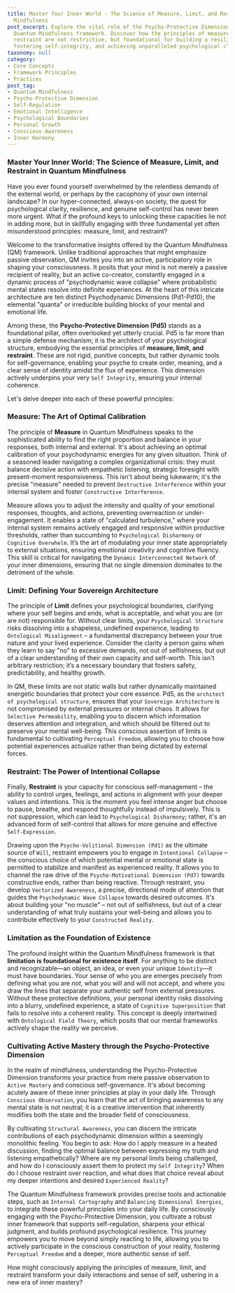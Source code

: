 ```yaml
---
title: Master Your Inner World - The Science of Measure, Limit, and Restraint in Quantum
  Mindfulness
post_excerpt: Explore the vital role of the Psycho-Protective Dimension (Pd5) in the
  Quantum Mindfulness framework. Discover how the principles of measure, limit, and
  restraint are not restrictive, but foundational for building a resilient inner world,
  fostering self-integrity, and achieving unparalleled psychological clarity.
taxonomy: null
category:
- Core Concepts
- Framework Principles
- Practices
post_tag:
- Quantum Mindfulness
- Psycho-Protective Dimension
- Self-Regulation
- Emotional Intelligence
- Psychological Boundaries
- Personal Growth
- Conscious Awareness
- Inner Harmony
---
```

### Master Your Inner World: The Science of Measure, Limit, and Restraint in Quantum Mindfulness

Have you ever found yourself overwhelmed by the relentless demands of the external world, or perhaps by the cacophony of your own internal landscape? In our hyper-connected, always-on society, the quest for psychological clarity, resilience, and genuine self-control has never been more urgent. What if the profound keys to unlocking these capacities lie not in adding more, but in skillfully engaging with three fundamental yet often misunderstood principles: measure, limit, and restraint?

Welcome to the transformative insights offered by the Quantum Mindfulness (QM) framework. Unlike traditional approaches that might emphasize passive observation, QM invites you into an active, participatory role in shaping your consciousness. It posits that your mind is not merely a passive recipient of reality, but an active co-creator, constantly engaged in a dynamic process of "psychodynamic wave collapse" where probabilistic mental states resolve into definite experiences. At the heart of this intricate architecture are ten distinct Psychodynamic Dimensions (Pd1-Pd10), the elemental "quanta" or irreducible building blocks of your mental and emotional life.

Among these, the **Psycho-Protective Dimension (Pd5)** stands as a foundational pillar, often overlooked yet utterly crucial. Pd5 is far more than a simple defense mechanism; it is the architect of your psychological structure, embodying the essential principles of **measure, limit, and restraint**. These are not rigid, punitive concepts, but rather dynamic tools for self-governance, enabling your psyche to create order, meaning, and a clear sense of identity amidst the flux of experience. This dimension actively underpins your very `Self Integrity`, ensuring your internal coherence.

Let's delve deeper into each of these powerful principles:

### Measure: The Art of Optimal Calibration

The principle of **Measure** in Quantum Mindfulness speaks to the sophisticated ability to find the right proportion and balance in your responses, both internal and external. It's about achieving an optimal calibration of your psychodynamic energies for any given situation. Think of a seasoned leader navigating a complex organizational crisis: they must balance decisive action with empathetic listening, strategic foresight with present-moment responsiveness. This isn't about being lukewarm; it's the precise "measure" needed to prevent `Destructive Interference` within your internal system and foster `Constructive Interference`.

Measure allows you to adjust the intensity and quality of your emotional responses, thoughts, and actions, preventing overreaction or under-engagement. It enables a state of "calculated turbulence," where your internal system remains actively engaged and responsive within productive thresholds, rather than succumbing to `Psychological Disharmony` or `Cognitive Overwhelm`. It’s the art of modulating your inner state appropriately to external situations, ensuring emotional creativity and cognitive fluency. This skill is critical for navigating the `Dynamic Interconnected Network` of your inner dimensions, ensuring that no single dimension dominates to the detriment of the whole.

### Limit: Defining Your Sovereign Architecture

The principle of **Limit** defines your psychological boundaries, clarifying where your self begins and ends, what is acceptable, and what you are (or are not) responsible for. Without clear limits, your `Psychological Structure` risks dissolving into a shapeless, undefined experience, leading to `Ontological Misalignment` – a fundamental discrepancy between your true nature and your lived experience. Consider the clarity a person gains when they learn to say "no" to excessive demands, not out of selfishness, but out of a clear understanding of their own capacity and self-worth. This isn't arbitrary restriction; it’s a necessary boundary that fosters safety, predictability, and healthy growth.

In QM, these limits are not static walls but rather dynamically maintained energetic boundaries that protect your core essence. Pd5, as the `architect of psychological structure`, ensures that your `Sovereign Architecture` is not compromised by external pressures or internal chaos. It allows for `Selective Permeability`, enabling you to discern which information deserves attention and integration, and which should be filtered out to preserve your mental well-being. This conscious assertion of limits is fundamental to cultivating `Perceptual Freedom`, allowing you to choose how potential experiences actualize rather than being dictated by external forces.

### Restraint: The Power of Intentional Collapse

Finally, **Restraint** is your capacity for conscious self-management – the ability to control urges, feelings, and actions in alignment with your deeper values and intentions. This is the moment you feel intense anger but choose to pause, breathe, and respond thoughtfully instead of impulsively. This is not suppression, which can lead to `Psychological Disharmony`; rather, it's an advanced form of self-control that allows for more genuine and effective `Self-Expression`.

Drawing upon the `Psycho-Volitional Dimension (Pd1)` as the ultimate source of `Will`, restraint empowers you to engage in `Intentional Collapse` – the conscious choice of which potential mental or emotional state is permitted to stabilize and manifest as experienced reality. It allows you to channel the raw drive of the `Psycho-Motivational Dimension (Pd7)` towards constructive ends, rather than being reactive. Through restraint, you develop `Vectorized Awareness`, a precise, directional mode of attention that guides the `Psychodynamic Wave Collapse` towards desired outcomes. It's about building your "no muscle" – not out of selfishness, but out of a clear understanding of what truly sustains your well-being and allows you to contribute effectively to your `Constructed Reality`.

### Limitation as the Foundation of Existence

The profound insight within the Quantum Mindfulness framework is that **limitation is foundational for existence itself**. For anything to be distinct and recognizable—an object, an idea, or even your unique `Identity`—it must have boundaries. Your sense of who you are emerges precisely from defining what you are *not*, what you will and will not accept, and where you draw the lines that separate your authentic self from external pressures. Without these protective definitions, your personal identity risks dissolving into a blurry, undefined experience, a state of `Cognitive Superposition` that fails to resolve into a coherent reality. This concept is deeply intertwined with `Ontological Field Theory`, which posits that our mental frameworks actively shape the reality we perceive.

### Cultivating Active Mastery through the Psycho-Protective Dimension

In the realm of mindfulness, understanding the Psycho-Protective Dimension transforms your practice from mere passive observation to `Active Mastery` and conscious self-governance. It's about becoming acutely aware of these inner principles at play in your daily life. Through `Conscious Observation`, you learn that the act of bringing awareness to any mental state is not neutral; it is a creative intervention that inherently modifies both the state and the broader field of consciousness.

By cultivating `Structural Awareness`, you can discern the intricate contributions of each psychodynamic dimension within a seemingly monolithic feeling. You begin to ask: How do I apply measure in a heated discussion, finding the optimal balance between expressing my truth and listening empathetically? Where are my personal limits being challenged, and how do I consciously assert them to protect my `Self Integrity`? When do I choose restraint over reaction, and what does that choice reveal about my deeper intentions and desired `Experienced Reality`?

The Quantum Mindfulness framework provides precise tools and actionable steps, such as `Internal Cartography` and `Balancing Dimensional Energies`, to integrate these powerful principles into your daily life. By consciously engaging with the Psycho-Protective Dimension, you cultivate a robust inner framework that supports self-regulation, sharpens your ethical judgment, and builds profound psychological resilience. This journey empowers you to move beyond simply reacting to life, allowing you to actively participate in the conscious construction of your reality, fostering `Perceptual Freedom` and a deeper, more authentic sense of self.

How might consciously applying the principles of measure, limit, and restraint transform your daily interactions and sense of self, ushering in a new era of inner mastery?